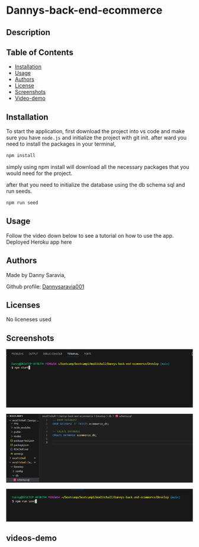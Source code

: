 # Dannys-back-end-ecommerce


## Description


## Table of Contents
- [Installation](#installation)
- [Usage](#usage)
- [Authors](#authors)
- [License](#license)
- [Screenshots](#screenshots)
- [Video-demo](#videos-demo)

## Installation

To start the application, first download the project into vs code and make sure you have `node.js` and initialize the project with git init. after ward you need to install the packages in your terminal,  

```bash
npm install 
```

simply using npm install will download all the necessary packages that you would need for the project.

after that you need to initialize the database using the db schema sql and run seeds.

```bash
npm run seed
```


## Usage

Follow the video down below to see a tutorial on how to use the app.
Deployed Heroku app here 

## Authors

Made by Danny Saravia,

Github profile: [Dannysaravia001](https://github.com/Dannysaravia001)

## Licenses
No liceneses used
## Screenshots

![Screenshot1](<./img/npmstart.png>)

![Screenshot2](<./img/db.png>)

![Screenshot2](<./img/seed.png>)

## videos-demo
